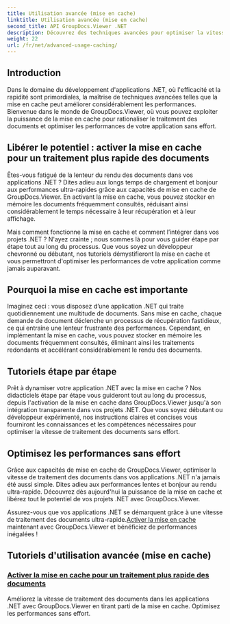 ```yaml
---
title: Utilisation avancée (mise en cache)
linktitle: Utilisation avancée (mise en cache)
second_title: API GroupDocs.Viewer .NET
description: Découvrez des techniques avancées pour optimiser la vitesse de traitement des documents dans les applications .NET avec GroupDocs.Viewer. Découvrez dès maintenant comment activer la mise en cache pour des performances plus rapides !
weight: 22
url: /fr/net/advanced-usage-caching/
---
```


## Introduction

Dans le domaine du développement d'applications .NET, où l'efficacité et la rapidité sont primordiales, la maîtrise de techniques avancées telles que la mise en cache peut améliorer considérablement les performances. Bienvenue dans le monde de GroupDocs.Viewer, où vous pouvez exploiter la puissance de la mise en cache pour rationaliser le traitement des documents et optimiser les performances de votre application sans effort.

## Libérer le potentiel : activer la mise en cache pour un traitement plus rapide des documents

Êtes-vous fatigué de la lenteur du rendu des documents dans vos applications .NET ? Dites adieu aux longs temps de chargement et bonjour aux performances ultra-rapides grâce aux capacités de mise en cache de GroupDocs.Viewer. En activant la mise en cache, vous pouvez stocker en mémoire les documents fréquemment consultés, réduisant ainsi considérablement le temps nécessaire à leur récupération et à leur affichage.

Mais comment fonctionne la mise en cache et comment l’intégrer dans vos projets .NET ? N'ayez crainte ; nous sommes là pour vous guider étape par étape tout au long du processus. Que vous soyez un développeur chevronné ou débutant, nos tutoriels démystifieront la mise en cache et vous permettront d'optimiser les performances de votre application comme jamais auparavant.

## Pourquoi la mise en cache est importante

Imaginez ceci : vous disposez d’une application .NET qui traite quotidiennement une multitude de documents. Sans mise en cache, chaque demande de document déclenche un processus de récupération fastidieux, ce qui entraîne une lenteur frustrante des performances. Cependant, en implémentant la mise en cache, vous pouvez stocker en mémoire les documents fréquemment consultés, éliminant ainsi les traitements redondants et accélérant considérablement le rendu des documents.

## Tutoriels étape par étape

Prêt à dynamiser votre application .NET avec la mise en cache ? Nos didacticiels étape par étape vous guideront tout au long du processus, depuis l'activation de la mise en cache dans GroupDocs.Viewer jusqu'à son intégration transparente dans vos projets .NET. Que vous soyez débutant ou développeur expérimenté, nos instructions claires et concises vous fourniront les connaissances et les compétences nécessaires pour optimiser la vitesse de traitement des documents sans effort.

## Optimisez les performances sans effort

Grâce aux capacités de mise en cache de GroupDocs.Viewer, optimiser la vitesse de traitement des documents dans vos applications .NET n'a jamais été aussi simple. Dites adieu aux performances lentes et bonjour au rendu ultra-rapide. Découvrez dès aujourd'hui la puissance de la mise en cache et libérez tout le potentiel de vos projets .NET avec GroupDocs.Viewer.

 Assurez-vous que vos applications .NET se démarquent grâce à une vitesse de traitement des documents ultra-rapide.[Activer la mise en cache](./enable-caching/) maintenant avec GroupDocs.Viewer et bénéficiez de performances inégalées !

## Tutoriels d'utilisation avancée (mise en cache)
### [Activer la mise en cache pour un traitement plus rapide des documents](./enable-caching/)
Améliorez la vitesse de traitement des documents dans les applications .NET avec GroupDocs.Viewer en tirant parti de la mise en cache. Optimisez les performances sans effort.